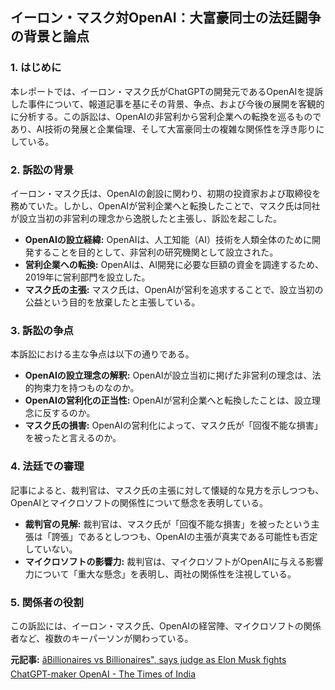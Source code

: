 ## イーロン・マスク対OpenAI：大富豪同士の法廷闘争の背景と論点

### 1. はじめに

本レポートでは、イーロン・マスク氏がChatGPTの開発元であるOpenAIを提訴した事件について、報道記事を基にその背景、争点、および今後の展開を客観的に分析する。この訴訟は、OpenAIの非営利から営利企業への転換を巡るものであり、AI技術の発展と企業倫理、そして大富豪同士の複雑な関係性を浮き彫りにしている。

### 2. 訴訟の背景

イーロン・マスク氏は、OpenAIの創設に関わり、初期の投資家および取締役を務めていた。しかし、OpenAIが営利企業へと転換したことで、マスク氏は同社が設立当初の非営利の理念から逸脱したと主張し、訴訟を起こした。

*   **OpenAIの設立経緯:** OpenAIは、人工知能（AI）技術を人類全体のために開発することを目的として、非営利の研究機関として設立された。
*   **営利企業への転換:** OpenAIは、AI開発に必要な巨額の資金を調達するため、2019年に営利部門を設立した。
*   **マスク氏の主張:** マスク氏は、OpenAIが営利を追求することで、設立当初の公益という目的を放棄したと主張している。

### 3. 訴訟の争点

本訴訟における主な争点は以下の通りである。

*   **OpenAIの設立理念の解釈:** OpenAIが設立当初に掲げた非営利の理念は、法的拘束力を持つものなのか。
*   **OpenAIの営利化の正当性:** OpenAIが営利企業へと転換したことは、設立理念に反するのか。
*   **マスク氏の損害:** OpenAIの営利化によって、マスク氏が「回復不能な損害」を被ったと言えるのか。

### 4. 法廷での審理

記事によると、裁判官は、マスク氏の主張に対して懐疑的な見方を示しつつも、OpenAIとマイクロソフトの関係性について懸念を表明している。

*   **裁判官の見解:** 裁判官は、マスク氏が「回復不能な損害」を被ったという主張は「誇張」であるとしつつも、OpenAIの主張が真実である可能性も否定していない。
*   **マイクロソフトの影響力:** 裁判官は、マイクロソフトがOpenAIに与える影響力について「重大な懸念」を表明し、両社の関係性を注視している。

### 5. 関係者の役割

この訴訟には、イーロン・マスク氏、OpenAIの経営陣、マイクロソフトの関係者など、複数のキーパーソンが関わっている。

**元記事:** [âBillionaires vs Billionaires", says judge as Elon Musk fights ChatGPT-maker OpenAI - The Times of India](https://timesofindia.indiatimes.com/technology/tech-news/billionaires-vs-billionaires-says-judge-as-elon-musk-fights-chatgpt-maker-openai/articleshow/117934926.cms)